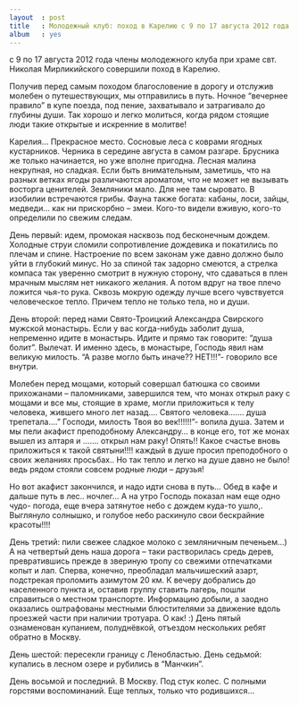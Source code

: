 ```yaml
---
layout  : post
title   : Молодежный клуб: поход в Карелию с 9 по 17 августа 2012 года
album   : yes
---
```

с 9 по 17 августа 2012 года члены молодежного клуба при храме свт. Николая Мирликийского совершили поход в Карелию.

Получив перед самым походом благословение в дорогу и отслужив молебен о путешествующих, мы отправились в путь. 
Ночное “вечернее правило” в купе поезда, под пение, захватывало и затрагивало до глубины души. Так хорошо и легко молиться, когда рядом стоящие люди такие открытые и искренние в молитве!

Карелия… Прекрасное место. Сосновые леса с коврами ягодных кустарников. Черника в середине августа в самом разгаре. Брусника же только начинается, но уже вполне пригодна. Лесная малина некрупная, но сладкая. Если быть внимательным, заметишь, что на разных ветках ягоды различаются ароматом, что не может не вызывать восторга ценителей. Земляники мало. Для нее там сыровато. В изобилии встречаются грибы. Фауна также богата: кабаны, лоси, зайцы, медведи… как ни прискорбно – змеи. Кого-то видели вживую, кого-то определили по свежим следам. 

День первый: идем, промокая насквозь под бесконечным дождем. Холодные струи сломили сопротивление дождевика и покатились по плечам и спине. Настроение по всем законам уже давно должно было уйти в глубокий минус. Но за спиной так задорно смеются, а стрелка компаса так уверенно смотрит в нужную сторону, что сдаваться в плен мрачным мыслям нет никакого желания. А потом вдруг на твое плечо ложится чья-то рука. Сквозь мокрую одежду лучше всего чувствуется человеческое тепло. Причем тепло не только тела, но и души. 

День второй: перед нами Свято-Троицкий Александра Свирского мужской монастырь. Если у вас когда-нибудь заболит душа, непременно идите в монастырь. Идите и прямо так говорите: “душа болит”. Вылечат.  И именно здесь, в монастыре, Господь явил нам великую милость. “А разве могло быть иначе?? НЕТ!!!”- говорило все внутри.

Молебен перед мощами, который совершал батюшка со своими прихожанами – паломниками, завершился тем, что монах открыл раку с мощами и все мы, стоящие в храме, могли приложиться  к телу человека, жившего много лет назад…. Святого человека…….  душа трепетала….” Господи, милость Твоя во век!!!!!!”- вопила душа.
Затем и мы пели акафист преподобному Александру… в конце его, тот же монах вышел из алтаря и ……. открыл нам раку! Опять!! Какое счастье вновь приложиться к такой святыни!!!! каждый в душе просил преподобного о своих желаниях просьбах.. Но так тепло и легко на душе давно не было!  ведь рядом  стояли совсем родные люди – друзья!

Но вот акафист закончился, и надо идти снова в путь… Обед в кафе и дальше путь в лес.. ночлег… А на утро  Господь показал нам еще одно чудо- погода, еще вчера затянутое небо с дождем куда-то ушло,. Выглянуло солнышко, и голубое небо раскинуло свои бескрайние красоты!!!!

День третий: пили свежее сладкое молоко с земляничным печеньем…)
А на четвертый день наша дорога – таки растворилась средь дерев, превратившись прежде в звериную тропу со свежими отпечатками копыт и лап. Сперва, конечно, преобладал мальчишеский азарт, подстрекая проломить азимутом 20 км. 
К вечеру добрались до населенного пункта и, оставив группу ставить лагерь, пошли справиться о местном транспорте. Информацию добыли, а заодно оказались оштрафованы местными блюстителями за движение вдоль проезжей части при наличии тротуара. О как! :)
День пятый ознаменован купанием, полуднёвкой, отъездом нескольких ребят обратно в Москву. 

День шестой: пересекли границу с Ленобластью.
День седьмой: купались в лесном озере и рубились в “Манчкин”.

День восьмой и последний. В Москву. Под стук колес. С полными горстями воспоминаний. Еще теплых, только что родившихся… 
